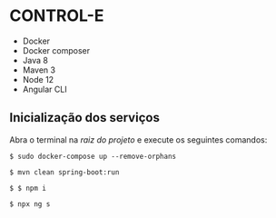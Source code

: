 # CONTROL-E

* Docker
* Docker composer
* Java 8
* Maven 3
* Node 12
* Angular CLI

## Inicialização dos serviços

Abra o terminal na _raiz do projeto_ e execute os seguintes comandos:

`$ sudo docker-compose up --remove-orphans`

`$ mvn clean spring-boot:run`

`$ $ npm i`

`$ npx ng s`


